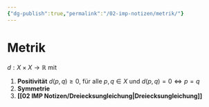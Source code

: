 ```yaml
---
{"dg-publish":true,"permalink":"/02-imp-notizen/metrik/"}
---
```


# Metrik

$d: X\times X \to \mathbb{R}$ mit

1. **Positivität**
    $d(p,q)\geq 0$, für alle $p,q \in X$ und $d(p,q) = 0 \Leftrightarrow p=q$
2. **Symmetrie**
3. **[[02 IMP Notizen/Dreiecksungleichung\|Dreiecksungleichung]]**